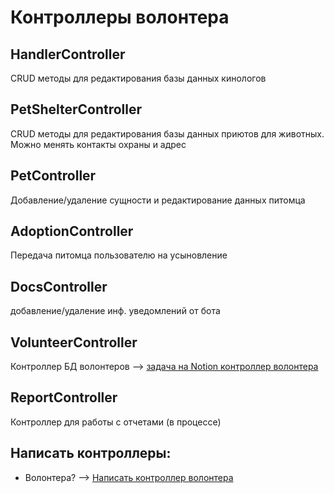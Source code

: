 # Контроллеры волонтера

## HandlerController

CRUD методы для редактирования базы данных кинологов

## PetShelterController

CRUD методы для редактирования базы данных приютов для животных.
Можно менять контакты охраны и адрес

## PetController

Добавление/удаление сущности и редактирование данных питомца

## AdoptionController

Передача питомца пользователю на усыновление

## DocsController

добавление/удаление инф. уведомлений от бота

## VolunteerController

Контроллер БД
волонтеров —> [ задача на Notion контроллер волонтера](https://www.notion.so/90c02ae640e047909da07fff2e77fba7?pvs=21)

## ReportController

Контроллер для работы с отчетами (в процессе)


## Написать контроллеры:

- Волонтера? —> [Написать контроллер волонтера](https://www.notion.so/90c02ae640e047909da07fff2e77fba7?pvs=21)
